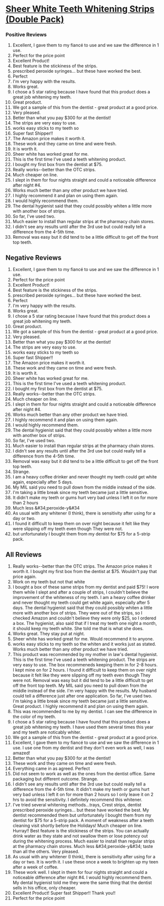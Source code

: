 # [Sheer White Teeth Whitening Strips (Double Pack)](https://products.checkmycream.com/products/Sheer-White-Teeth-Whitening-Strips-(Double-Pack).html)

### Positive Reviews

<ol>
      <li>Excellent, I gave them to my fiancé to use and we saw the difference in 1 use.</li>
      <li>Perfect for the price point</li>
      <li>Excellent Product!  </li>
      <li>Best feature is the stickiness of the strips.</li>
      <li>prescribed peroxide syringes... but these have worked the best.  </li>
      <li>Perfect</li>
      <li>I&#x27;m very happy with the results.</li>
      <li>Works great.  </li>
      <li>I chose a 5 star rating because I have found that this product does a great job whitening my teeth.</li>
      <li>Great product.  </li>
      <li>We got a sample of this from the dentist - great product at a good price.</li>
      <li>Very pleased.</li>
      <li>Better than what you pay $300 for at the dentist!</li>
      <li>The strips are very easy to use.  </li>
      <li>works easy sticks to my teeth so</li>
      <li>Super fast Shipper!!  </li>
      <li>The Amazon price makes it worth it.</li>
      <li>These work and they came on time and were fresh.</li>
      <li>It is worth it.  </li>
      <li>Sheer white has worked great for me.  </li>
      <li>This is the first time I&#x27;ve used a teeth whitening product.  </li>
      <li>I bought my first box from the dentist at $75.</li>
      <li>Really works--better than the OTC strips.</li>
      <li>Much cheaper on line.  </li>
      <li>I slept in them for four nights straight and could a noticeable difference after night #4.  </li>
      <li>Works much better than any other product we have tried.</li>
      <li>I highly recommend it and plan on using them again.</li>
      <li>I would highly recommend them.  </li>
      <li>The dental hygienist said that they could possibly whiten a little more with another box of strips.</li>
      <li>So far, I&#x27;ve used two.  </li>
      <li>Much easier to install than regular strips at the pharmacy chain stores.</li>
      <li>I didn&#x27;t see any results until after the 3rd use but could really tell a difference from the 4-5th time.</li>
      <li>Removal was easy but it did tend to be a little difficult to get off the front top teeth.  </li>
</ol>


<h2>Negative Reviews</h2>
<ol>
<li> Excellent, I gave them to my fiancé to use and we saw the difference in 1 use.</li>
<li> Perfect for the price point</li>
<li> Excellent Product!  </li>
<li> Best feature is the stickiness of the strips.</li>
<li> prescribed peroxide syringes... but these have worked the best.  </li>
<li> Perfect</li>
<li> I&#x27;m very happy with the results.</li>
<li> Works great.  </li>
<li> I chose a 5 star rating because I have found that this product does a great job whitening my teeth.</li>
<li> Great product.  </li>
<li> We got a sample of this from the dentist - great product at a good price.</li>
<li> Very pleased.</li>
<li> Better than what you pay $300 for at the dentist!</li>
<li> The strips are very easy to use.  </li>
<li> works easy sticks to my teeth so</li>
<li> Super fast Shipper!!  </li>
<li> The Amazon price makes it worth it.</li>
<li> These work and they came on time and were fresh.</li>
<li> It is worth it.  </li>
<li> Sheer white has worked great for me.  </li>
<li> This is the first time I&#x27;ve used a teeth whitening product.  </li>
<li> I bought my first box from the dentist at $75.</li>
<li> Really works--better than the OTC strips.</li>
<li> Much cheaper on line.  </li>
<li> I slept in them for four nights straight and could a noticeable difference after night #4.  </li>
<li> Works much better than any other product we have tried.</li>
<li> I highly recommend it and plan on using them again.</li>
<li> I would highly recommend them.  </li>
<li> The dental hygienist said that they could possibly whiten a little more with another box of strips.</li>
<li> So far, I&#x27;ve used two.  </li>
<li> Much easier to install than regular strips at the pharmacy chain stores.</li>
<li> I didn&#x27;t see any results until after the 3rd use but could really tell a difference from the 4-5th time.</li>
<li> Removal was easy but it did tend to be a little difficult to get off the front top teeth.  </li>
<li> Strange.</li>
<li> I am a heavy coffee drinker and never thought my teeth could get white again, especially after 5 days.</li>
<li> My MIL said you need to pull down from the middle instead of the side.  </li>
<li> I&#x27;m taking a little break since my teeth became just a little sensitive.  </li>
<li> It didn&#x27;t make my teeth or gums hurt very bad unless I left it on for more than 2 hours</li>
<li> Much less &amp;#34;peroxide-y&amp;#34</li>
<li> As usual with any whitener (I think), there is sensitivity after using for a day or two.  </li>
<li> I found it difficult to keep them on over night because it felt like they were slipping off my teeth even though They were not.  </li>
<li> but unfortunately I bought them from my dentist for $75 for a 5-strip pack.</li>
</ol>

<h2>All Reviews</h2>

<ol>
    <li> Really works--better than the OTC strips. The Amazon price makes it worth it. I bought my first box from the dentist at $75. Wouldn&#x27;t pay that price again.</li>
    <li> Work on my teeth but not that white</li>
    <li> I bought a box of these same strips from my dentist and paid $75! I wore them while I slept and after a couple of strips, I couldn&#x27;t believe the improvement of the whiteness of my teeth. I am a heavy coffee drinker and never thought my teeth could get white again, especially after 5 days. The dental hygienist said that they could possibly whiten a little more with another box of strips. They were out of the strips, so I checked Amazon and couldn&#x27;t believe they were only $25, so I ordered a box. The hygienist, also said that if I treat my teeth one night a month, it should keep my teeth white. She told me that is what she does.</li>
    <li> Works great.  They stay put at night.</li>
    <li> Sheer white has worked great for me.  Would recommend it to anyone.</li>
    <li> works easy sticks to my teeth so the whiten and it works just as stated.  Works much better than any other product we have tried.</li>
    <li> This product was recommended by my mother in law&#x27;s dental hygienist. This is the first time I&#x27;ve used a teeth whitening product.  The strips are very easy to use.  The box recommeneds keeping them in for 2-8 hours.  I kept mine on for 2 hours.  I found it difficult to keep them on over night because it felt like they were slipping off my teeth even though They were not.  Removal was easy but it did tend to be a little difficult to get off the front top teeth.  My MIL said you need to pull down from the middle instead of the side.  I&#x27;m very happy with the results. My husband could tell a difference just after one application.  So far, I&#x27;ve used two.  I&#x27;m taking a little break since my teeth became just a little sensitive.  Great product.  I highly recommend it and plan on using them again.</li>
    <li> This was recommended to me by my dentist. I can see the difference in the color of my teeth.</li>
    <li> I chose a 5 star rating because I have found that this product does a great job whitening my teeth. I have used them several times this year and my teeth are noticably whiter.</li>
    <li> We got a sample of this from the dentist - great product at a good price.</li>
    <li> Excellent, I gave them to my fiancé to use and we saw the difference in 1 use. I use one from my dentist and they don&#x27;t even work as well, I was amazed!</li>
    <li> Better than what you pay $300 for at the dentist!</li>
    <li> These work and they came on time and were fresh.</li>
    <li> Everything came in as agreed. Perfect</li>
    <li> Did not seem to work as well as the ones from the dentist office.  Same packaging but different outcome.  Strange.</li>
    <li> I didn&#x27;t see any results until after the 3rd use but could really tell a difference from the 4-5th time. It didn&#x27;t make my teeth or gums hurt very bad unless I left it on for more than 2 hours so I only leave it on 2 hrs to avoid the sensitivity. I definitely recommend this whitener.</li>
    <li> I&#x27;ve tried several whitening methods...trays, Crest strips, dentist prescribed peroxide syringes... but these have worked the best.  My dentist recommended them but unfortunately I bought them from my dentist for $75 for a 5-strip pack. A moment of weakness after a teeth cleaning visit shortly before the Holidays!  Much cheaper on line.  Hurray!!  Best feature is the stickiness of the strips. You can actually drink water as they state and not swallow them or lose potency out during the whitening process. Much easier to install than regular strips at the pharmacy chain stores. Much less &amp;#34;peroxide-y&amp;#34; taste than all the others.  Very pleased.</li>
    <li> As usual with any whitener (I think), there is sensitivity after using for a day or two.  It is worth it.  I use these once a week to brighten up my teen after a week of coffee.</li>
    <li> These work well.  I slept in them for four nights straight and could a noticeable difference after night #4.  I would highly recommend them.  My dental hygienist told me they were the same thing that the dentist sells in his office, only cheaper.</li>
    <li> Excellent Product!  Super fast Shipper!!  Thank you!!</li>
    <li> Perfect for the price point</li>
</ol>




